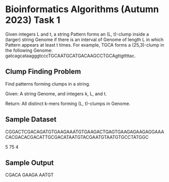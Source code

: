 # Bioinformatics Algorithms (Autumn 2023) Task 1

Given integers L and t, a string Pattern forms an (L, t)-clump inside a (larger) string Genome if there is an interval of Genome of length L in which Pattern appears at least t times. For example, TGCA forms a (25,3)-clump in the following Genome: gatcagcataagggtcccTGCAATGCATGACAAGCCTGCAgttgttttac.


## Clump Finding Problem

Find patterns forming clumps in a string.

Given: A string Genome, and integers k, L, and t.

Return: All distinct k-mers forming (L, t)-clumps in Genome.


## Sample Dataset

CGGACTCGACAGATGTGAAGAAATGTGAAGACTGAGTGAAGAGAAGAGGAAACACGACACGACATTGCGACATAATGTACGAATGTAATGTGCCTATGGC

5 75 4


## Sample Output

CGACA GAAGA AATGT